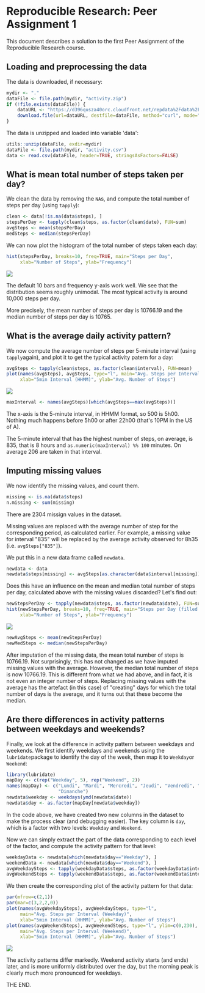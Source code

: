 # Reproducible Research: Peer Assignment 1

This document describes a solution to the first Peer Assignment of the Reproducible Research course.

## Loading and preprocessing the data

The data is downloaded, if necessary:

```r
mydir <- "."
dataFile <- file.path(mydir, "activity.zip")
if (!file.exists(dataFile)) {
    dataURL <- "https://d396qusza40orc.cloudfront.net/repdata%2Fdata%2Factivity.zip"
    download.file(url=dataURL, destfile=dataFile, method="curl", mode="wb")
}
```
The data is unzipped and loaded into variable 'data':

```r
utils::unzip(dataFile, exdir=mydir)
dataFile <- file.path(mydir, "activity.csv")
data <- read.csv(dataFile, header=TRUE, stringsAsFactors=FALSE)
```


## What is mean total number of steps taken per day?

We clean the data by removing the `NA`s, and compute the total number of steps per day (using `tapply`):

```r
clean <- data[!is.na(data$steps), ]
stepsPerDay <- tapply(clean$steps, as.factor(clean$date), FUN=sum)
avgSteps <- mean(stepsPerDay)
medSteps <- median(stepsPerDay)
```

We can now plot the histogram of the total number of steps taken each day:

```r
hist(stepsPerDay, breaks=10, freq=TRUE, main="Steps per Day",
     xlab="Number of Steps", ylab="Frequency")
```

![](PA1_template_files/figure-html/unnamed-chunk-4-1.png) 

The default 10 bars and frequency y-axis work well. We see that the distribution seems roughly unimodal. The most typical activity is around 10,000 steps per day.

More precisely, the mean number of steps per day is 10766.19 and the median number of steps per day is 10765.


## What is the average daily activity pattern?

We now compute the average number of steps per 5-minute interval (using `tapply`again), and plot it to get the typical activity patern for a day:

```r
avgSteps <- tapply(clean$steps, as.factor(clean$interval), FUN=mean)
plot(names(avgSteps), avgSteps, type="l", main="Avg. Steps per Interval", 
     xlab="5min Interval (HHMM)", ylab="Avg. Number of Steps")
```

![](PA1_template_files/figure-html/unnamed-chunk-5-1.png) 

```r
maxInterval <- names(avgSteps)[which(avgSteps==max(avgSteps))]
```

The x-axis is the 5-minute interval, in HHMM format, so 500 is 5h00. Nothing much happens before 5h00 or after 22h00 (that's 10PM in the US of A).

The 5-minute interval that has the highest number of steps, on average, is 835, that is 8 hours and `as.numeric(maxInterval) %% 100` minutes. On average 206 are taken in that interval.

## Imputing missing values

We now identify the missing values, and count them.

```r
missing <- is.na(data$steps)
n.missing <- sum(missing)
```
There are 2304 missign values in the dataset.

Missing values are replaced with the average number of step for the corresponding period, as calculated earlier. For example, a missing value for interval "835" will be replaced by the average activity observed for 8h35 (i.e. `avgSteps["835"]`).

We put this in a new data frame called `newdata`.

```r
newdata <- data
newdata$steps[missing] <- avgSteps[as.character(data$interval[missing])]
```

Does this have an influence on the mean and median total number of steps per day, calculated above with the missing values discarded? Let's find out:

```r
newStepsPerDay <- tapply(newdata$steps, as.factor(newdata$date), FUN=sum)
hist(newStepsPerDay, breaks=10, freq=TRUE, main="Steps per Day (filled in)",
     xlab="Number of Steps", ylab="Frequency")
```

![](PA1_template_files/figure-html/unnamed-chunk-8-1.png) 

```r
newAvgSteps <- mean(newStepsPerDay)
newMedSteps <- median(newStepsPerDay)
```
After imputation of the missing data, the mean total number of steps is 10766.19. Not surprisingly, this has not changed as we have imputed missing values with the average. However, the median total number of steps is now 10766.19. This is different from what we had above, and in fact, it is not even an integer number of steps. Replacing missing values with the average has the artefact (in this case) of "creating" days for which the total number of days is the average, and it turns out that these become the median.


## Are there differences in activity patterns between weekdays and weekends?

Finally, we look at the difference in activity pattern between weekdays and weekends. We first identify weekdays and weekends using the `lubridate`package to identify the day of the week, then map it to `Weekday`or `Weekend`:

```r
library(lubridate)
mapDay <- c(rep("Weekday", 5), rep("Weekend", 2))
names(mapDay) <- c("Lundi", "Mardi", "Mercredi", "Jeudi", "Vendredi", "Samedi", 
                   "Dimanche")
newdata$weekday <- weekdays(ymd(newdata$date))
newdata$day <- as.factor(mapDay[newdata$weekday])
```
In the code above, we have created two new columns in the dataset to make the process clear (and debugging easier). The key column is `day`, which is a factor with two levels: `Weekday` and `Weekend`.

Now we can simply extract the part of the data corresponding to each level of the factor, and compute the activity pattern for that level:

```r
weekdayData <- newdata[which(newdata$day=="Weekday"), ]
weekendData <- newdata[which(newdata$day=="Weekend"), ]
avgWeekdaySteps <- tapply(weekdayData$steps, as.factor(weekdayData$interval), FUN=mean)
avgWeekendSteps <- tapply(weekendData$steps, as.factor(weekendData$interval), FUN=mean)
```
We then create the corresponding plot of the activity pattern for that data:

```r
par(mfrow=c(2,1))
par(mar=c(3,2,2,0))
plot(names(avgWeekdaySteps), avgWeekdaySteps, type="l",
     main="Avg. Steps per Interval (Weekday)", 
     xlab="5min Interval (HHMM)", ylab="Avg. Number of Steps")
plot(names(avgWeekendSteps), avgWeekendSteps, type="l", ylim=c(0,230),
     main="Avg. Steps per Interval (Weekend)", 
     xlab="5min Interval (HHMM)", ylab="Avg. Number of Steps")
```

![](PA1_template_files/figure-html/unnamed-chunk-11-1.png) 

The activity patterns differ markedly. Weekend activity starts (and ends) later, and is more uniformly distributed over the day, but the morning peak is clearly much more pronounced for weekdays.

THE END.

